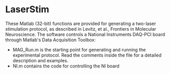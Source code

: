 # LaserStim

These Matlab (32-bit) functions are provided for generating a two-laser stimulation protocol, as described in Levitz, et al., Frontiers in Molecular Neuroscience. The software controls a National Instruments DAQ-PCI board through Matlab's Data Acquisition Toolbox:

* MAG_Run.m is the starting point for generating and running the experimental protocol. Read the comments inside the file for a detailed description and examples.
* NI.m contains the code for controlling the NI board
